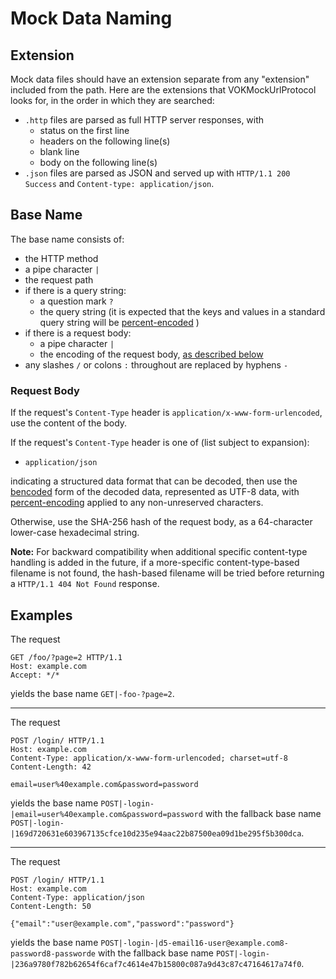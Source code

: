 # Mock Data Naming

## Extension

Mock data files should have an extension separate from any "extension" included from the path.  Here are the extensions that VOKMockUrlProtocol looks for, in the order in which they are searched:

- `.http` files are parsed as full HTTP server responses, with
    -  status on the first line
    -  headers on the following line(s)
    -  blank line
    -  body on the following line(s)
- `.json` files are parsed as JSON and served up with `HTTP/1.1 200 Success` and `Content-type: application/json`.

## Base Name

The base name consists of:

- the HTTP method
- a pipe character `|`
- the request path
- if there is a query string:
	- a question mark `?`
	- the query string (it is expected that the keys and values in a standard query string will be [percent-encoded](http://en.wikipedia.org/wiki/Percent-encoding) )
- if there is a request body:
	- a pipe character `|`
	- the encoding of the request body, [as described below](#request-body)
- any slashes `/` or colons `:` throughout are replaced by hyphens `-`

### Request Body

If the request's `Content-Type` header is `application/x-www-form-urlencoded`, use the content of the body.

If the request's `Content-Type` header is one of (list subject to expansion):

- `application/json`

indicating a structured data format that can be decoded, then use the [bencoded](http://en.wikipedia.org/wiki/Bencode) form of the decoded data, represented as UTF-8 data, with [percent-encoding](http://en.wikipedia.org/wiki/Percent-encoding) applied to any non-unreserved characters.

Otherwise, use the SHA-256 hash of the request body, as a 64-character lower-case hexadecimal string.

**Note:** For backward compatibility when additional specific content-type handling is added in the future, if a more-specific content-type-based filename is not found, the hash-based filename will be tried before returning a `HTTP/1.1 404 Not Found` response.

## Examples

The request

```
GET /foo/?page=2 HTTP/1.1
Host: example.com
Accept: */*

```

yields the base name `GET|-foo-?page=2`.

---

The request

```
POST /login/ HTTP/1.1
Host: example.com
Content-Type: application/x-www-form-urlencoded; charset=utf-8
Content-Length: 42

email=user%40example.com&password=password
```

yields the base name `POST|-login-|email=user%40example.com&password=password` with the fallback base name `POST|-login-|169d720631e603967135cfce10d235e94aac22b87500ea09d1be295f5b300dca`.

---

The request

```
POST /login/ HTTP/1.1
Host: example.com
Content-Type: application/json
Content-Length: 50

{"email":"user@example.com","password":"password"}
```

yields the base name `POST|-login-|d5-email16-user@example.com8-password8-passworde` with the fallback base name `POST|-login-|236a9780f782b62654f6caf7c4614e47b15800c087a9d43c87c47164617a74f0`.
